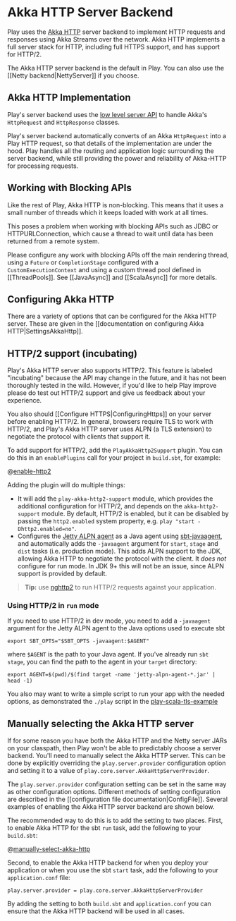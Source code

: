 <!--- Copyright (C) Lightbend Inc. <https://www.lightbend.com> -->
# Akka HTTP Server Backend

Play uses the [Akka HTTP](https://doc.akka.io/docs/akka-http/current/index.html) server backend to implement HTTP requests and responses using Akka Streams over the network.  Akka HTTP implements a full server stack for HTTP, including full HTTPS support, and has support for HTTP/2.

The Akka HTTP server backend is the default in Play. You can also use the [[Netty backend|NettyServer]] if you choose.

## Akka HTTP Implementation

Play's server backend uses the [low level server API](https://doc.akka.io/docs/akka-http/current/server-side/low-level-api.html?language=scala) to handle Akka's `HttpRequest` and `HttpResponse` classes.

Play's server backend automatically converts of an Akka `HttpRequest` into a Play HTTP request, so that details of the implementation are under the hood.  Play handles all the routing and application logic surrounding the server backend, while still providing the power and reliability of Akka-HTTP for processing requests.

## Working with Blocking APIs

Like the rest of Play, Akka HTTP is non-blocking.  This means that it uses a small number of threads which it keeps loaded with work at all times.

This poses a problem when working with blocking APIs such as JDBC or HTTPURLConnection, which cause a thread to wait until data has been returned from a remote system.

Please configure any work with blocking APIs off the main rendering thread, using a `Future` or `CompletionStage` configured with a `CustomExecutionContext` and using a custom thread pool defined in [[ThreadPools]].  See [[JavaAsync]] and [[ScalaAsync]] for more details.

## Configuring Akka HTTP

There are a variety of options that can be configured for the Akka HTTP server. These are given in the [[documentation on configuring Akka HTTP|SettingsAkkaHttp]].

## HTTP/2 support (incubating)

Play's Akka HTTP server also supports HTTP/2. This feature is labeled "incubating" because the API may change in the future, and it has not been thoroughly tested in the wild. However, if you'd like to help Play improve please do test out HTTP/2 support and give us feedback about your experience.

You also should [[Configure HTTPS|ConfiguringHttps]] on your server before enabling HTTP/2. In general, browsers require TLS to work with HTTP/2, and Play's Akka HTTP server uses ALPN (a TLS extension) to negotiate the protocol with clients that support it.

To add support for HTTP/2, add the `PlayAkkaHttp2Support` plugin. You can do this in an `enablePlugins` call for your project in `build.sbt`, for example:

@[enable-http2](code/akka.http.server.sbt)

Adding the plugin will do multiple things:

 - It will add the `play-akka-http2-support` module, which provides the additional configuration for HTTP/2, and depends on the `akka-http2-support` module. By default, HTTP/2 is enabled, but it can be disabled by passing the `http2.enabled` system property, e.g. `play "start -Dhttp2.enabled=no"`.
 - Configures the [Jetty ALPN agent](https://github.com/jetty-project/jetty-alpn-agent) as a Java agent using [sbt-javaagent](https://github.com/sbt/sbt-javaagent), and automatically adds the `-javaagent` argument for `start`, `stage` and `dist` tasks (i.e. production mode). This adds ALPN support to the JDK, allowing Akka HTTP to negotiate the protocol with the client. It *does not* configure for run mode. In JDK 9+ this will not be an issue, since ALPN support is provided by default.
 
 > **Tip:** use [nghttp2](https://nghttp2.org/documentation/nghttp.1.html) to run HTTP/2 requests against your application.

### Using HTTP/2 in `run` mode

If you need to use HTTP/2 in dev mode, you need to add a `-javaagent` argument for the Jetty ALPN agent to the Java options used to execute sbt

```
export SBT_OPTS="$SBT_OPTS -javaagent:$AGENT"
```

where `$AGENT` is the path to your Java agent. If you've already run `sbt stage`, you can find the path to the agent in your `target` directory:

```
export AGENT=$(pwd)/$(find target -name 'jetty-alpn-agent-*.jar' | head -1)
```

You also may want to write a simple script to run your app with the needed options, as demonstrated the `./play` script in the [play-scala-tls-example](https://github.com/playframework/play-samples/tree/2.8.x/play-scala-tls-example)

## Manually selecting the Akka HTTP server

If for some reason you have both the Akka HTTP and the Netty server JARs on your classpath, then Play won't be able to predictably choose a server backend. You'll need to manually select the Akka HTTP server. This can be done by explicitly overriding the `play.server.provider` configuration option and setting it to a value of `play.core.server.AkkaHttpServerProvider`.

The `play.server.provider` configuration setting can be set in the same way as other configuration options. Different methods of setting configuration are described in the [[configuration file documentation|ConfigFile]]. Several examples of enabling the Akka HTTP server backend are shown below.

The recommended way to do this is to add the setting to two places. First, to enable Akka HTTP for the sbt `run` task, add the following to your `build.sbt`:

@[manually-select-akka-http](code/akka.http.server.sbt)

Second, to enable the Akka HTTP backend for when you deploy your application or when you use the sbt `start` task, add the following to your `application.conf` file:

```
play.server.provider = play.core.server.AkkaHttpServerProvider
```

By adding the setting to both `build.sbt` and `application.conf` you can ensure that the Akka HTTP backend will be used in all cases.
